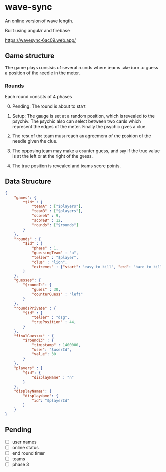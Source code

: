 # wave-sync

An online version of wave length.

Built using angular and firebase

https://wavesync-6ac09.web.app/

## Game structure

The game plays consists of several rounds where teams take turn to guess a position of the needle in the meter.

### Rounds

Each round consists of 4 phases

0. Pending: The round is about to start

1. Setup: The gauge is set at a random position, which is revealed to the psychiv. The psychic also can select between two cards which represent the edges of the meter. Finally the psychic gives a clue.

2. The rest of the team must reach an agreement of the position of the needle given the clue.

3. The opposing team may make a counter guess, and say if the true value is at the left or at the right of the guess.

4. The true position is revealed and teams score points.

## Data Structure

````json
{
    "games": {
        "$id" : {
            "teamA" : ["$players"],
            "teamB" : ["$players"],
            "scoreA" : 9,
            "scoreB" : 12,
            "rounds": ["$rounds"] 
        }
    },
    "rounds" : {
        "$id" : {
            "phase" : 1,
            "guessingTeam" : "a",
            "teller" : "$player",
            "clue" : "lion",
            "extremes" : {"start": "easy to kill", "end": "hard to kill", "startColor": "blue", "endColor": "red"}
        }
    },
    "guesses": {
        "$roundId": {
            "guess" : 30,
            "counterGuess" : "left"
        }
    },
    "roundsPrivate" : {
        "$id" : {
            "teller" : "dsg",
            "truePosition" : 44,
        }
    },
    "finalGuesses" : {
        "$roundId" : {
            "timestamp" : 1400000,
            "user": "$userId",
            "value": 30
        }
    },
    "players" : {
        "$id": {
            "displayName" : "n"
        }
    },
    "displayNames": {
        "displayName": {
            "id": "$playerId"
        }
    }
}
````

## Pending

- [ ] user names
- [ ] online status
- [ ] end round timer
- [ ] teams
- [ ] phase 3
